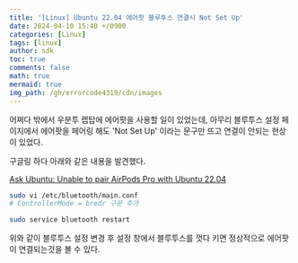 ```yaml
---
title: '[Linux] Ubuntu 22.04 에어팟 블루투스 연결시 Not Set Up'
date: 2024-04-10 15:40 +/0900
categories: [Linux]
tags: [linux]
author: sdk
toc: true
comments: false 
math: true 
mermaid: true 
img_path: /gh/errorcode4319/cdn/images
---
```


어쩌다 밖에서 우분투 랩탑에 에어팟을 사용할 일이 있었는데, 아무리 블루투스 설정 페이지에서 에어팟을 페어링 해도 'Not Set Up' 이라는 문구만 뜨고 연결이 안되는 현상이 있었다.

구글링 하다 아래와 같은 내용을 발견했다.

[Ask Ubuntu: Unable to pair AirPods Pro with Ubuntu 22.04](https://askubuntu.com/questions/1408647/unable-to-pair-airpods-pro-with-ubuntu-22-04)


```sh
sudo vi /etc/bluetooth/main.conf
# ControllerMode = bredr 구문 추가

sudo service bluetooth restart
```

위와 같이 블루투스 설정 변경 후 설정 창에서 블루투스를 껏다 키면 정상적으로 에어팟이 연결되는것을 볼 수 있다.